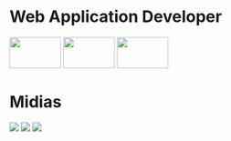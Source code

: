<div>
  <h1>Web Application Developer</h1>
  <img src="https://marcas-logos.net/wp-content/uploads/2020/11/Java-logo.png" width="90px" height="55px">
  <img src="https://marcas-logos.net/wp-content/uploads/2020/11/MySQL-logo.png" width="90px" height="55px">
  <img src="https://upload.wikimedia.org/wikipedia/commons/thumb/2/27/PHP-logo.svg/2560px-PHP-logo.svg.png" width="90px" height="55px">
</div>
<div>
  <h1>Midias</h1>
  <a href="https://instagram.com/mrcsxz_" target="_blank"> <img src="https://img.shields.io/badge/Instagram-E4405F?style=for-the-badge&logo=instagram&logoColor=white"></a>
  <a href="https://twitter.com/mrcsxz_" target="_blank".> <img src="https://img.shields.io/badge/Twitter-1DA1F2?style=for-the-badge&logo=twitter&logoColor=white"></a>
  <a href="https://www.linkedin.com/notifications/" target="_blank"> <img src="https://img.shields.io/badge/LinkedIn-0077B5?style=for-the-badge&logo=linkedin&logoColor=white"></a>
</div>
